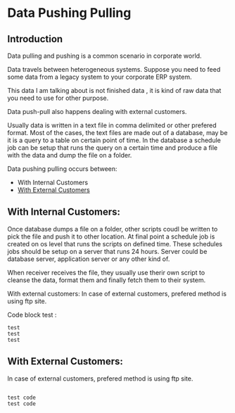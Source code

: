 # Data Pushing Pulling 

## Introduction 
Data pulling and pushing is a common scenario in corporate world. 

Data travels between heterogeneous systems. Suppose you need to feed some data from a legacy system to your corporate ERP system.

This data I am talking about is not finished data , it is kind of raw data  that you need to use for other purpose. 

Data push-pull also happens dealing with external customers. 


Usually data is written in a text file in comma delimited or other prefered format. Most of the cases, the text files are made out of a database, may be it is a query to a table on certain point of time. In the database a schedule job can be setup that runs the query on a certain time and produce a file with the data and dump the file on a folder. 

Data pushing pulling occurs between: 
- With Internal Customers 
- [With External Customers](#With-External-Customers)


## With Internal Customers: 
Once  database dumps a file on a folder, other scripts coudl be written to pick the file and push it to other location. At final point a schedule job is created on os level that runs the scripts on defined time. 
These schedules jobs should be setup on a server that runs 24 hours. Server could be database server, application server or any other kind of. 

When receiver receives the file, they usually use therir own script to cleanse the data, format them and finally fetch them to their system. 


With external customers: 
In case of external customers, prefered method is using ftp site.




Code block test :
```
test 
test 
test 
```


## With External Customers: 
In case of external customers, prefered method is using ftp site. 

<pre><code>
test code 
test code 
</code></pre>

